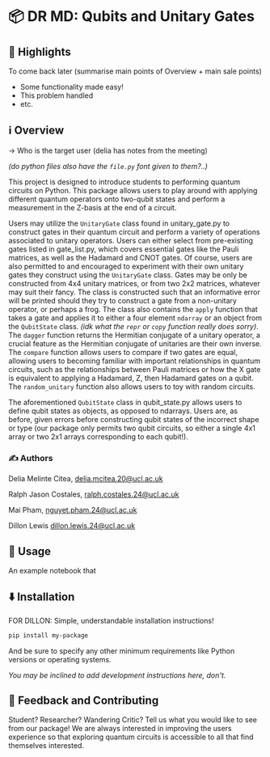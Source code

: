 # 📦 DR MD: Qubits and Unitary Gates

## 🌟 Highlights

To come back later (summarise main points of Overview + main sale points)
- Some functionality made easy!
- This problem handled
- etc.


## ℹ️ Overview

-> Who is the target user (delia has notes from the meeting)

*(do python files also have the ```file.py``` font given to them?..)*

This project is designed to introduce students to performing quantum circuits on Python. This package allows users to play around with applying different quantum operators onto two-qubit states and perform a measurement in the Z-basis at the end of a circuit.

Users may utilize the ```UnitaryGate``` class found in unitary_gate.py to construct gates in their quantum circuit and perform a variety of operations associated to unitary operators. Users can either select from pre-existing gates listed in gate_list.py, which covers essential gates like the Pauli matrices, as well as the Hadamard and CNOT gates. Of course, users are also permitted to and encouraged to experiment with their own unitary gates they construct using the ```UnitaryGate``` class. Gates may be only be constructed from 4x4 unitary matrices, or from two 2x2 matrices, whatever may suit their fancy. The class is constructed such that an informative error will be printed should they try to construct a gate from a non-unitary operator, or perhaps a frog. The class also contains the ```apply``` function that takes a gate and applies it to either a four element ```ndarray``` or an object from the ```QubitState``` class. *(idk what the ```repr``` or ```copy``` function really does sorry)*. The ``dagger`` function returns the Hermitian conjugate of a unitary operator, a crucial feature as the Hermitian conjugate of unitaries are their own inverse. The ```compare``` function allows users to compare if two gates are equal, allowing users to becoming familiar with important relationships in quantum circuits, such as the relationships between Pauli matrices or how the X gate is equivalent to applying a Hadamard, Z, then Hadamard gates on a qubit. The ```random_unitary``` function also allows users to toy with random circuits.

The aforementioned ```QubitState``` class in qubit_state.py allows users to define qubit states as objects, as opposed to ndarrays. Users are, as before, given errors before constructing qubit states of the incorrect shape or type (our package only permits two qubit circuits, so either a single 4x1 array or two 2x1 arrays corresponding to each qubit!).

### ✍️ Authors

Delia Melinte Citea, delia.mcitea.20@ucl.ac.uk

Ralph Jason Costales, ralph.costales.24@ucl.ac.uk

Mai Pham, nguyet.pham.24@ucl.ac.uk

Dillon Lewis dillon.lewis.24@ucl.ac.uk

## 🚀 Usage

An example notebook that 

## ⬇️ Installation

FOR DILLON:
Simple, understandable installation instructions!

```bash
pip install my-package
```

And be sure to specify any other minimum requirements like Python versions or operating systems.

*You may be inclined to add development instructions here, don't.*


## 💭 Feedback and Contributing

Student? Researcher? Wandering Critic? Tell us what you would like to see from our package! We are always interested in improving the users experience so that exploring quantum circuits is accessible to all that find themselves interested.
